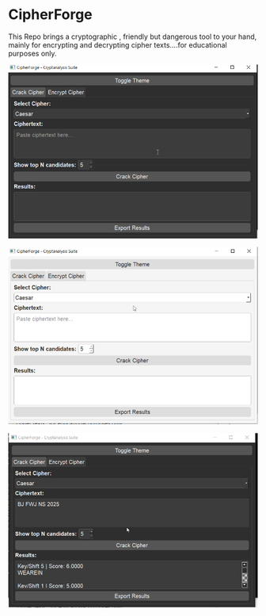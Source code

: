 # CipherForge
This Repo brings a cryptographic , friendly but dangerous tool to your hand, mainly for encrypting and decrypting cipher texts....for educational purposes only.

![CipherForge-gui](CipherForge-gui.png)


![CipherForge-dark](CipherForge-dark.png)

![CipherForge-InAction](CipherForge-inAction.png)
